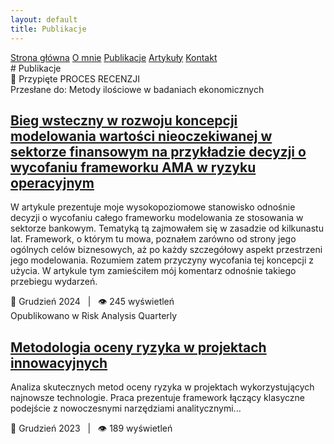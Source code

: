 ```yaml
---
layout: default
title: Publikacje
---
```

<div id="myMenu">
  <a href="/" class="menu-option">Strona główna</a>
  <a href="/about" class="menu-option">O mnie</a>
  <a href="/publications" class="menu-option">Publikacje</a>
  <a href="/articles" class="menu-option">Artykuły</a>
  <a href="/contact" class="menu-option">Kontakt</a>
</div>

<div class="square"></div>
<div class="square1"></div>
<div class="square2"></div>
<div class="square-big"></div>

<div class="publications-container">
  # Publikacje
  
  <div class="publication-card">
    <span class="publication-pin">📌 Przypięte</span>
    <span class="publication-status status-review">PROCES RECENZJI</span>
    <div class="publication-source">Przesłane do: Metody ilościowe w badaniach ekonomicznych</div>
    <h2 class="publication-title">
      <a href="{{ site.baseurl }}/publications/2024-01-risk-management" class="publication-link">
        Bieg wsteczny w rozwoju koncepcji modelowania wartości nieoczekiwanej w sektorze finansowym na przykładzie decyzji o wycofaniu frameworku AMA w ryzyku operacyjnym
      </a>
    </h2>
    <p class="publication-description">W artykule prezentuje moje wysokopoziomowe stanowisko odnośnie decyzji o wycofaniu całego frameworku modelowania ze stosowania w sektorze bankowym. Tematyką tą zajmowałem się w zasadzie od kilkunastu lat. Framework, o którym tu mowa, poznałem zarówno od strony jego ogólnych celów biznesowych, aż po każdy szczegółowy aspekt przestrzeni jego modelowania. Rozumiem zatem przyczyny wycofania tej koncepcji z użycia. W artykule tym zamieściłem mój komentarz odnośnie takiego przebiegu wydarzeń.</p>
    <div class="publication-meta">📅 Grudzień 2024 &nbsp;&nbsp;|&nbsp;&nbsp; 👁️ 245 wyświetleń</div>
  </div>

  <div class="publication-card">
    <div class="publication-source">Opublikowano w Risk Analysis Quarterly</div>
    <h2 class="publication-title">
      <a href="{{ site.baseurl }}/publications/2023-12-risk-assessment" class="publication-link">
        Metodologia oceny ryzyka w projektach innowacyjnych
      </a>
    </h2>
    <p class="publication-description">Analiza skutecznych metod oceny ryzyka w projektach wykorzystujących najnowsze technologie. Praca prezentuje framework łączący klasyczne podejście z nowoczesnymi narzędziami analitycznymi...</p>
    <div class="publication-meta">📅 Grudzień 2023 &nbsp;&nbsp;|&nbsp;&nbsp; 👁️ 189 wyświetleń</div>
  </div>
</div>
